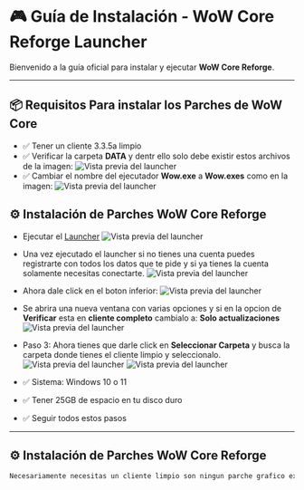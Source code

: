 # 🎮 Guía de Instalación - WoW Core Reforge Launcher

Bienvenido a la guía oficial para instalar y ejecutar **WoW Core Reforge**.

---

## 📦 Requisitos Para instalar los Parches de WoW Core
- ✅ Tener un cliente 3.3.5a limpio
- ✅ Verificar la carpeta **DATA** y dentr ello solo debe existir estos archivos de la imagen:
![Vista previa del launcher](https://i.postimg.cc/pTp3GDL6/Screenshot-24.png)
- ✅ Cambiar el nombre del ejecutador **Wow.exe** a **Wow.exes** como en la imagen:
![Vista previa del launcher](https://i.postimg.cc/Y9vDtMgn/Screenshot-25.png)

## ⚙️ Instalación de Parches WoW Core Reforge
- Ejecutar el [Launcher](https://mega.nz/file/cQNSgJAA#kg_slFivyJ4eFj7RdAS_w5_E4LZfLvbsdt20PIh7mbQ) 
![Vista previa del launcher](https://i.postimg.cc/WzyhQRgP/Screenshot-26.png)
- Una vez ejecutado el launcher si no tienes una cuenta puedes registrarte con todos los datos que te pide y si ya tienes la cuenta solamente necesitas conectarte.
![Vista previa del launcher](https://i.postimg.cc/02w9nKWQ/Screenshot-27.png)
- Ahora dale click en el boton inferior:
![Vista previa del launcher](https://i.postimg.cc/XvpTxTxb/Screenshot-28.png)
- Se abrira una nueva ventana con varias opciones y si en la opcion de  **Verificar** esta en **cliente completo** cambialo a: **Solo actualizaciones**
![Vista previa del launcher](https://i.postimg.cc/6QvM8wYy/Screenshot-29.png)
- Paso 3: Ahora tienes que darle click en **Seleccionar Carpeta** y busca la carpeta donde tienes el cliente limpio y seleccionalo.
![Vista previa del launcher](https://i.postimg.cc/FFpVfK5n/Screenshot-30.png)
![Vista previa del launcher](https://i.postimg.cc/bJ3LjYqM/Screenshot-31.png)

- ✅ Sistema: Windows 10 o 11
- ✅ Tener 25GB de espacio en tu disco duro
- ✅ Seguir todos estos pasos
---

## ⚙️ Instalación de Parches WoW Core Reforge

```bash
Necesariamente necesitas un cliente limpio son ningun parche grafico externos.

